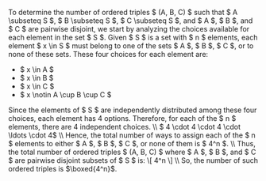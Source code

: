 To determine the number of ordered triples $ (A, B, C) $ such that $ A \subseteq S $, $ B \subseteq S $, $ C \subseteq S $, and $ A $, $ B $, and $ C $ are pairwise disjoint, we start by analyzing the choices available for each element in the set $ S $.
Given $ S $ is a set with $ n $ elements, each element $ x \in S $ must belong to one of the sets $ A $, $ B $, $ C $, or to none of these sets. These four choices for each element are:
<ul>
	<li> $ x \in A $
	<li> $ x \in B $
	<li> $ x \in C $
	<li> $ x \notin A \cup B \cup C $
</ul>
Since the elements of $ S $ are independently distributed among these four choices, each element has 4 options. Therefore, for each of the $ n $ elements, there are 4 independent choices. \\
$ 4 \cdot 4 \cdot 4 \cdot \ldots \cdot 4$ \\
Hence, the total number of ways to assign each of the $ n $ elements to either $ A $, $ B $, $ C $, or none of them is $ 4^n $. \\
Thus, the total number of ordered triples $ (A, B, C) $ where $ A $, $ B $, and $ C $ are pairwise disjoint subsets of $ S $ is: \[ 4^n \] \\
So, the number of such ordered triples is $\boxed{4^n}$.

